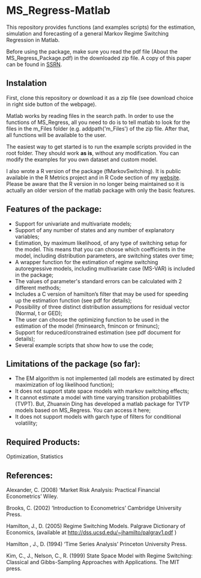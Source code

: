 # MS_Regress-Matlab

This repository provides functions (and examples scripts) for the estimation, simulation and forecasting of a general Markov Regime Switching Regression in Matlab. 

Before using the package, make sure you read the pdf file (About the MS_Regress_Package.pdf) in the downloaded zip file. A copy of this paper can be found in [SSRN](https://ssrn.com/abstract=1714016).

## Instalation

First, clone this repository or download it as a zip file (see download choice in right side button of the webpage). 
 
Matlab works by reading files in the search path. In order to use the functions of MS_Regress, all you need to do is to tell matlab to look for the files in the m_Files folder (e.g. addpath('m_Files') of the zip file.  After that, all functions will be available to the user.

The easiest way to get started is to run the example scripts provided in the root folder. They should work **as is**, without any modification. You can modify the examples for you own dataset and custom model. 

I also wrote a R version of the package (fMarkovSwitching). It is public available in the R Metrics project and in R Code section of my [website](https://sites.google.com/site/marceloperlin/). Please be aware that the R version in no longer being maintained so it is actually an older version of the matlab package with only the basic features.   

## Features of the package: 

- Support for univariate and multivariate models;
- Support of any number of states and any number of explanatory variables;
- Estimation, by maximum likelihood, of any type of switching setup for the model. This means that you can choose which coefficients in the model, including distribution parameters, are switching states over time;
- A wrapper function for the estimation of regime switching autoregressive models, including multivariate case (MS-VAR) is included in the package;
- The values of parameter's standard errors can be calculated with 2 different methods;
- Includes a C version of hamilton’s filter that may be used for speeding up the estimation function (see pdf for details);
- Possibility of three distinct distribution assumptions for residual vector (Normal, t or GED);
- The user can choose the optimizing function to be used in the estimation of the model (fminsearch, fmincon or fminunc);
- Support for reduced/constrained estimation (see pdf document for details);
- Several example scripts that show how to use the code;

## Limitations of the package (so far): 

- The EM algorithm is not implemented (all models are estimated by direct maximization of log likelihood function);
- It does not support state space models with markov switching effects;
- It cannot estimate a model with time varying transition probabilities (TVPT). But, Zhuanxin Ding has developed a matlab package for TVTP models based on MS_Regress. You can access it here;
- It does not support models with garch type of filters for conditional volatility;

 

## Required Products:  

Optimization, Statistics

## References:
    
Alexander, C. (2008) ‘Market Risk Analysis: Practical Financial Econometrics’ Wiley. 

Brooks, C. (2002) ‘Introduction to Econometrics’ Cambridge University Press. 

Hamilton, J., D. (2005) Regime Switching Models. Palgrave Dictionary of Economics, (available at http://dss.ucsd.edu/~jhamilto/palgrav1.pdf ) 

Hamilton , J., D. (1994) ‘Time Series Analysis’ Princeton University Press. 

Kim, C., J., Nelson, C., R. (1999) State Space Model with Regime Switching: Classical and Gibbs-Sampling Approaches with Applications. The MIT press. 
 